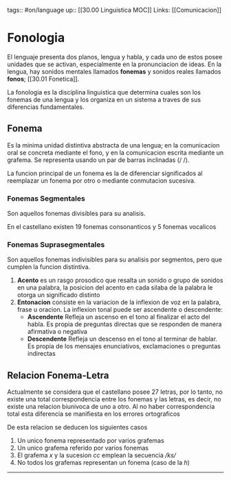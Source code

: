 tags:: #on/language 
up:: [[30.00 Linguistica MOC]]
Links: [[Comunicacion]]
# Fonologia
El lenguaje presenta dos planos, lengua y habla, y cada uno de estos posee unidades que se activan, especialmente en la pronunciacion de ideas. En la lengua, hay sonidos mentales llamados **fonemas** y sonidos reales llamados **fonos**; [[30.01 Fonetica]].

La fonologia es la disciplina linguistica que determina cuales son los fonemas de una lengua y los organiza en un sistema a traves de sus diferencias fundamentales.

## Fonema
Es la minima unidad distintiva abstracta de una lengua; en la comunicacion oral se concreta mediante el fono, y en la comunicacion escrita mediante un grafema. Se representa usando un par de barras inclinadas (/ /).

La funcion principal de un fonema es la de diferenciar significados al reemplazar un fonema por otro o mediante conmutacion sucesiva.

### Fonemas Segmentales
Son aquellos fonemas divisibles para su analisis.

En el castellano existen 19 fonemas consonanticos y 5 fonemas vocalicos

### Fonemas Suprasegmentales
Son aquellos fonemas indivisibles para su analisis por segmentos, pero que cumplen la funcion distintiva.

1. **Acento** es un rasgo prosodico que resalta un sonido o grupo de sonidos en una palabra, la posicion del acento en cada silaba de la palabra le otorga un significado distinto
2. **Entonacion** consiste en la variacion de la inflexion de voz en la palabra, frase u oracion.
	La inflexion tonal puede ser ascendente o descendente:
	- **Ascendente** Refleja un ascenso en el tono al finalizar el acto del habla. Es propia de preguntas directas que se responden de manera afirmativa o negativa
	- **Descendente** Refleja un descenso en el tono al terminar de hablar. Es propia de los mensajes enunciativos, exclamaciones o preguntas indirectas

## Relacion Fonema-Letra
Actualmente se considera que el castellano posee 27 letras, por lo tanto, no existe una total correspondencia entre los fonemas y las letras, es decir, no existe una relacion biunivoca de uno a otro. Al no haber correspondencia total esta diferencia se manifiesta en los errores ortograficos

De esta relacion se deducen los siguientes casos

1. Un unico fonema representado por varios grafemas
2. Un unico grafema referido por varios fonemas
3. El grafema *x* y la sucesion *cc* emplean la secuencia */ks/*
4. No todos los grafemas representan un fonema (caso de la *h*)

___

